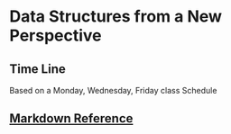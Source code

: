 # Data Structures from a New Perspective

## Time Line

Based on a Monday, Wednesday, Friday class Schedule

## [Markdown Reference](welcome.md)